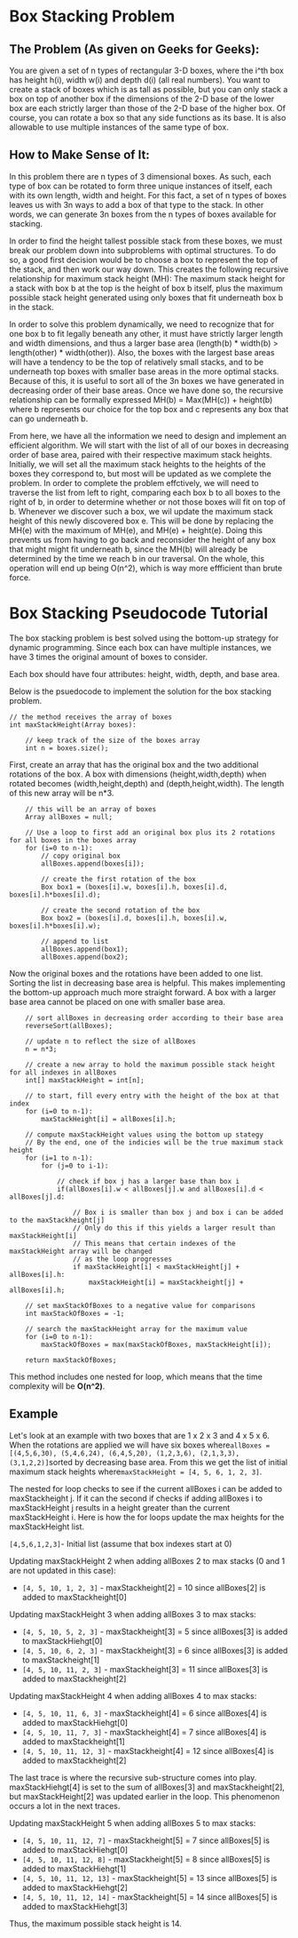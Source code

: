 # Box Stacking Problem

## The Problem (As given on Geeks for Geeks):

  You are given a set of n types of rectangular 3-D boxes, where the i^th box has height h(i), width w(i) and depth d(i) (all real numbers). You want to create a stack of boxes which is as tall as possible, but you can only stack a box on top of another box if the dimensions of the 2-D base of the lower box are each strictly larger than those of the 2-D base of the higher box. Of course, you can rotate a box so that any side functions as its base. It is also allowable to use multiple instances of the same type of box.
  
## How to Make Sense of It:

  In this problem there are n types of 3 dimensional boxes. As such, each type of box can be rotated to form three unique instances of itself, each with its own length, width and height. For this fact, a set of n types of boxes leaves us with 3n ways to add a box of that type to the stack. In other words, we can generate 3n boxes from the n types of boxes available for stacking.
  
  In order to find the height tallest possible stack from these boxes, we must break our problem down into subproblems with optimal structures. To do so, a good first decision would be to choose a box to represent the top of the stack, and then work our way down. This creates the following recursive relationship for maximum stack height (MH): The maximum stack height for a stack with box b at the top is the height of box b itself, plus the maximum possible stack height generated using only boxes that fit underneath box b in the stack.
  
  In order to solve this problem dynamically, we need to recognize that for one box b to fit legally beneath any other, it must have strictly larger length and width dimensions, and thus a larger base area (length(b) * width(b) > length(other) * width(other)). Also, the boxes with the largest base areas will have a tendency to be the top of relatively small stacks, and to be underneath top boxes with smaller base areas in the more optimal stacks. Because of this, it is useful to sort all of the 3n boxes we have generated in decreasing order of their base areas. Once we have done so, the recursive relationship can be formally expressed MH(b) = Max(MH(c)) + height(b) where b represents our choice for the top box and c represents any box that can go underneath b. 
  
  From here, we have all the information we need to design and implement an efficient algorithm. We will start with the list of all of our boxes in decreasing order of base area, paired with their respective maximum stack heights. Initially, we will set all the maximum stack heights to the heights of the boxes they correspond to, but most will be updated as we complete the problem. In order to complete the problem effctively, we will need to traverse the list from left to right, comparing each box b to all boxes to the right of b, in order to determine whether or not those boxes will fit on top of b. Whenever we discover such a box, we wil update the maximum stack height of this newly discovered box e. This will be done by replacing the MH(e) with the maximum of MH(e), and MH(e) + height(e). Doing this prevents us from having to go back and reconsider the height of any box that might might fit underneath b, since the MH(b) will already be determined by the time we reach b in our traversal. On the whole, this operation will end up being O(n^2), which is way more effficient than brute force. 

# Box Stacking Pseudocode Tutorial

The box stacking problem is best solved using the bottom-up strategy for dynamic programming. Since each box can have multiple instances, we have 3 times the original amount of boxes to consider.

Each box should have four attributes: height, width, depth, and base area.

Below is the psuedocode to implement the solution for the box stacking problem.

```
// the method receives the array of boxes
int maxStackHeight(Array boxes):

	// keep track of the size of the boxes array
	int n = boxes.size();
```
First, create an array that has the original box and the two additional rotations of the box. A box with dimensions (height,width,depth) when rotated becomes (width,height,depth) and (depth,height,width). The length of this new array will be n*3.
```
	// this will be an array of boxes
	Array allBoxes = null;

	// Use a loop to first add an original box plus its 2 rotations for all boxes in the boxes array
	for (i=0 to n-1):
		// copy original box
		allBoxes.append(boxes[i]);
		
		// create the first rotation of the box
		Box box1 = (boxes[i].w, boxes[i].h, boxes[i].d, boxes[i].h*boxes[i].d);

		// create the second rotation of the box
		Box box2 = (boxes[i].d, boxes[i].h, boxes[i].w, boxes[i].h*boxes[i].w);

		// append to list
		allBoxes.append(box1);
		allBoxes.append(box2);
```
Now the original boxes and the rotations have been added to one list. Sorting the list in decreasing base area is helpful. This makes implementing the bottom-up approach much more straight forward. A box with a larger base area cannot be placed on one with smaller base area.
```	
	// sort allBoxes in decreasing order according to their base area
	reverseSort(allBoxes);
	
	// update n to reflect the size of allBoxes
	n = n*3;

	// create a new array to hold the maximum possible stack height for all indexes in allBoxes
	int[] maxStackHeight = int[n];

	// to start, fill every entry with the height of the box at that index
	for (i=0 to n-1):
		maxStackHeight[i] = allBoxes[i].h;

	// compute maxStackHeight values using the bottom up stategy
	// By the end, one of the indicies will be the true maximum stack height
	for (i=1 to n-1):
		for (j=0 to i-1):
		
			// check if box j has a larger base than box i
			if(allBoxes[i].w < allBoxes[j].w and allBoxes[i].d < allBoxes[j].d:
			
				// Box i is smaller than box j and box i can be added to the maxStackheight[j]
				// Only do this if this yields a larger result than maxStackHeight[i]
				// This means that certain indexes of the maxStackHeight array will be changed
				// as the loop progresses
			 	if maxStackHeight[i] < maxStackHeight[j] + allBoxes[i].h:
				 	maxStackHeight[i] = maxStackheight[j] + allBoxes[i].h;

	// set maxStackOfBoxes to a negative value for comparisons
	int maxStackOfBoxes = -1;

	// search the maxStackHeight array for the maximum value
	for (i=0 to n-1):
		maxStackOfBoxes = max(maxStackOfBoxes, maxStackHeight[i]);
		
	return maxStackOfBoxes;
```

This method includes one nested for loop, which means that the time complexity will be **O(n^2)**.

## Example

Let's look at an example with two boxes that are 1 x 2 x 3 and 4 x 5 x 6. When the rotations are applied we will have six boxes where```allBoxes = [(4,5,6,30), (5,4,6,24), (6,4,5,20), (1,2,3,6), (2,1,3,3), (3,1,2,2)]```sorted by decreasing base area. From this we get the list of initial maximum stack heights where```maxStackHeight = [4, 5, 6, 1, 2, 3]```.

The nested for loop checks to see if the current allBoxes i can be added to maxStackheight j. If it can the second if checks if adding allBoxes i to maxStackHeight j results in a height greater than the current maxStackHeight i. Here is how the for loops update the max heights for the maxStackHeight list.

```[4,5,6,1,2,3]```- Initial list (assume that box indexes start at 0)

Updating maxStackHeight 2 when adding allBoxes 2 to max stacks (0 and 1 are not updated in this case):

* ```[4, 5, 10, 1, 2, 3]``` - maxStackheight[2] = 10 since allBoxes[2] is added to maxStackheight[0]

Updating maxStackHeight 3 when adding allBoxes 3 to max stacks:

* ```[4, 5, 10, 5, 2, 3]``` - maxStackheight[3] = 5 since allBoxes[3] is added to maxStackHiehgt[0]
* ```[4, 5, 10, 6, 2, 3]``` - maxStackheight[3] = 6 since allBoxes[3] is added to maxStackheight[1]
* ```[4, 5, 10, 11, 2, 3]``` - maxStackheight[3] = 11 since allBoxes[3] is added to maxStackheight[2]

Updating maxStackHeight 4 when adding allBoxes 4 to max stacks:

* ```[4, 5, 10, 11, 6, 3]``` - maxStackheight[4] = 6 since allBoxes[4] is added to maxStackHiehgt[0]
* ```[4, 5, 10, 11, 7, 3]``` - maxStackheight[4] = 7 since allBoxes[4] is added to maxStackheight[1]
* ```[4, 5, 10, 11, 12, 3]``` - maxStackheight[4] = 12 since allBoxes[4] is added to maxStackheight[2]

The last trace is where the recursive sub-structure comes into play. maxStackHiehgt[4] is set to the sum of allBoxes[3] and maxStackheight[2], but maxStackHeight[2] was updated earlier in the loop. This phenomenon occurs a lot in the next traces.

Updating maxStackHeight 5 when adding allBoxes 5 to max stacks:

* ```[4, 5, 10, 11, 12, 7]``` - maxStackheight[5] = 7 since allBoxes[5] is added to maxStackHiehgt[0]
* ```[4, 5, 10, 11, 12, 8]``` - maxStackheight[5] = 8 since allBoxes[5] is added to maxStackHiehgt[1]
* ```[4, 5, 10, 11, 12, 13]``` - maxStackheight[5] = 13 since allBoxes[5] is added to maxStackHiehgt[2]
* ```[4, 5, 10, 11, 12, 14]``` - maxStackheight[5] = 14 since allBoxes[5] is added to maxStackHiehgt[3]

Thus, the maximum possible stack height is 14.
